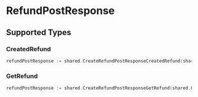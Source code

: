 # RefundPostResponse


## Supported Types

### CreatedRefund

```go
refundPostResponse := shared.CreateRefundPostResponseCreatedRefund(shared.CreatedRefund{/* values here */})
```

### GetRefund

```go
refundPostResponse := shared.CreateRefundPostResponseGetRefund(shared.GetRefund{/* values here */})
```

